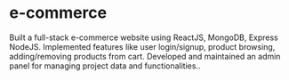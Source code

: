 ﻿# e-commerce
 Built a full-stack e-commerce website using ReactJS, MongoDB, Express NodeJS. Implemented features like user login/signup, product browsing, adding/removing products from cart.
 Developed and maintained an admin panel for managing project data and functionalities..

